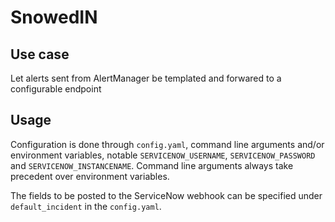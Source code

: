 # SnowedIN

## Use case

Let alerts sent from AlertManager be templated and forwared to a configurable endpoint

## Usage

Configuration is done through `config.yaml`, command line arguments and/or environment variables, notable `SERVICENOW_USERNAME`, `SERVICENOW_PASSWORD` and `SERVICENOW_INSTANCENAME`.
Command line arguments always take precedent over environment variables.

The fields to be posted to the ServiceNow webhook can be specified under `default_incident` in the `config.yaml`.

